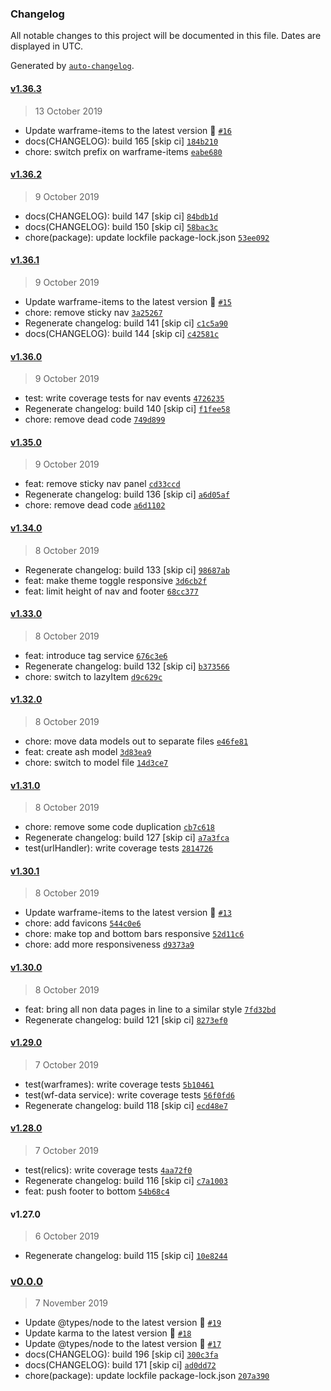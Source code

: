 ### Changelog

All notable changes to this project will be documented in this file. Dates are displayed in UTC.

Generated by [`auto-changelog`](https://github.com/CookPete/auto-changelog).

#### [v1.36.3](https://github.com/codemastermick/FrameTracker/compare/v1.36.2...v1.36.3)

> 13 October 2019

- Update warframe-items to the latest version 🚀 [`#16`](https://github.com/codemastermick/FrameTracker/pull/16)
- docs(CHANGELOG): build 165 [skip ci] [`184b210`](https://github.com/codemastermick/FrameTracker/commit/184b210b4111a0ed85c3d4a47521413fd27de6c2)
- chore: switch prefix on warframe-items [`eabe680`](https://github.com/codemastermick/FrameTracker/commit/eabe680507d2473222d0ec749537bcf46297e2c7)

#### [v1.36.2](https://github.com/codemastermick/FrameTracker/compare/v1.36.1...v1.36.2)

> 9 October 2019

- docs(CHANGELOG): build 147 [skip ci] [`84bdb1d`](https://github.com/codemastermick/FrameTracker/commit/84bdb1d8e4d19bdb90de30f11c7bd4a6df6d0b1e)
- docs(CHANGELOG): build 150 [skip ci] [`58bac3c`](https://github.com/codemastermick/FrameTracker/commit/58bac3c80d2a71f01378333aaa41842001b97023)
- chore(package): update lockfile package-lock.json [`53ee092`](https://github.com/codemastermick/FrameTracker/commit/53ee092f28a7317d9f0f5189a1233fdfc32b489a)

#### [v1.36.1](https://github.com/codemastermick/FrameTracker/compare/v1.36.0...v1.36.1)

> 9 October 2019

- Update warframe-items to the latest version 🚀 [`#15`](https://github.com/codemastermick/FrameTracker/pull/15)
- chore: remove sticky nav [`3a25267`](https://github.com/codemastermick/FrameTracker/commit/3a252678f6e8d61d2b53cb5d9c69e21367ba5b07)
- Regenerate changelog: build 141 [skip ci] [`c1c5a90`](https://github.com/codemastermick/FrameTracker/commit/c1c5a90dbbbd81c21ec886df2dd79de47e860ad7)
- docs(CHANGELOG): build 144 [skip ci] [`c42581c`](https://github.com/codemastermick/FrameTracker/commit/c42581c5588b921e593462e6a4dc7faf84a07aad)

#### [v1.36.0](https://github.com/codemastermick/FrameTracker/compare/v1.35.0...v1.36.0)

> 9 October 2019

- test: write coverage tests for nav events [`4726235`](https://github.com/codemastermick/FrameTracker/commit/4726235d496d3465550da3bb1a62210eb12a8f3e)
- Regenerate changelog: build 140 [skip ci] [`f1fee58`](https://github.com/codemastermick/FrameTracker/commit/f1fee5855729666a187a8acf352601db0684ca7a)
- chore: remove dead code [`749d899`](https://github.com/codemastermick/FrameTracker/commit/749d899dcfb92aee7c657032e9b4e7a8b70bdbb0)

#### [v1.35.0](https://github.com/codemastermick/FrameTracker/compare/v1.34.0...v1.35.0)

> 9 October 2019

- feat: remove sticky nav panel [`cd33ccd`](https://github.com/codemastermick/FrameTracker/commit/cd33ccdebce59648087dabfd80d218804567961b)
- Regenerate changelog: build 136 [skip ci] [`a6d05af`](https://github.com/codemastermick/FrameTracker/commit/a6d05af56ade3f957b394e203d45982bb2d32668)
- chore: remove dead code [`a6d1102`](https://github.com/codemastermick/FrameTracker/commit/a6d1102e3c00a457b86b76c061ac7bf36f04ccd0)

#### [v1.34.0](https://github.com/codemastermick/FrameTracker/compare/v1.33.0...v1.34.0)

> 8 October 2019

- Regenerate changelog: build 133 [skip ci] [`98687ab`](https://github.com/codemastermick/FrameTracker/commit/98687abdccd181908775fb5983e7f88ca9fe66e1)
- feat: make theme toggle responsive [`3d6cb2f`](https://github.com/codemastermick/FrameTracker/commit/3d6cb2f9cbb26a8a80d105c665b4c94663c6d73e)
- feat: limit height of nav and footer [`68cc377`](https://github.com/codemastermick/FrameTracker/commit/68cc377315a5c29e897cad5f89891cb34af1a48b)

#### [v1.33.0](https://github.com/codemastermick/FrameTracker/compare/v1.32.0...v1.33.0)

> 8 October 2019

- feat: introduce tag service [`676c3e6`](https://github.com/codemastermick/FrameTracker/commit/676c3e6fbaaf36f4b83e071341551f7b1f8750fa)
- Regenerate changelog: build 132 [skip ci] [`b373566`](https://github.com/codemastermick/FrameTracker/commit/b373566321da6325ecc4de9b6abf687e2e528b1d)
- chore: switch to lazyItem [`d9c629c`](https://github.com/codemastermick/FrameTracker/commit/d9c629cdb86cab589990f366f351f51fedc49347)

#### [v1.32.0](https://github.com/codemastermick/FrameTracker/compare/v1.31.0...v1.32.0)

> 8 October 2019

- chore: move data models out to separate files [`e46fe81`](https://github.com/codemastermick/FrameTracker/commit/e46fe814f0ad77bcd2f132462066257e8ca8620a)
- feat: create ash model [`3d83ea9`](https://github.com/codemastermick/FrameTracker/commit/3d83ea992b7a0827ae9a143a7734f879143b3fff)
- chore: switch to model file [`14d3ce7`](https://github.com/codemastermick/FrameTracker/commit/14d3ce7fa2dc036099d54a13f01852e72f6b0740)

#### [v1.31.0](https://github.com/codemastermick/FrameTracker/compare/v1.30.1...v1.31.0)

> 8 October 2019

- chore: remove some code duplication [`cb7c618`](https://github.com/codemastermick/FrameTracker/commit/cb7c6183fc6ff385da3963ff832eab7f863b8716)
- Regenerate changelog: build 127 [skip ci] [`a7a3fca`](https://github.com/codemastermick/FrameTracker/commit/a7a3fcaa4f75db9257df55caaee9398bf1772913)
- test(urlHandler): write coverage tests [`2814726`](https://github.com/codemastermick/FrameTracker/commit/2814726752a8a25978c4a6618a65b1b58e0d4c8a)

#### [v1.30.1](https://github.com/codemastermick/FrameTracker/compare/v1.30.0...v1.30.1)

> 8 October 2019

- Update warframe-items to the latest version 🚀 [`#13`](https://github.com/codemastermick/FrameTracker/pull/13)
- chore: add favicons [`544c0e6`](https://github.com/codemastermick/FrameTracker/commit/544c0e696bf732fc97310d6857d28d4fd61d0eca)
- chore: make top and bottom bars responsive [`52d11c6`](https://github.com/codemastermick/FrameTracker/commit/52d11c6f5d6d1f99227177ae3460fc097f6aae13)
- chore: add more responsiveness [`d9373a9`](https://github.com/codemastermick/FrameTracker/commit/d9373a9c3e711068541bab8858c5fbb60e813e58)

#### [v1.30.0](https://github.com/codemastermick/FrameTracker/compare/v1.29.0...v1.30.0)

> 8 October 2019

- feat: bring all non data pages in line to a similar style [`7fd32bd`](https://github.com/codemastermick/FrameTracker/commit/7fd32bd54562fb04038b5c40a0817f4c90f88bcc)
- Regenerate changelog: build 121 [skip ci] [`8273ef0`](https://github.com/codemastermick/FrameTracker/commit/8273ef03a80935ee17e76f16a12fe9f80ba4ce37)

#### [v1.29.0](https://github.com/codemastermick/FrameTracker/compare/v1.28.0...v1.29.0)

> 7 October 2019

- test(warframes): write coverage tests [`5b10461`](https://github.com/codemastermick/FrameTracker/commit/5b1046104abc7ca92d313d4e8d870db9acd2cf72)
- test(wf-data service): write coverage tests [`56f0fd6`](https://github.com/codemastermick/FrameTracker/commit/56f0fd69049e6bfce942d34eaae8cd6102a25168)
- Regenerate changelog: build 118 [skip ci] [`ecd48e7`](https://github.com/codemastermick/FrameTracker/commit/ecd48e779c084be2b3aa3974a1f1c53f8c1f2c07)

#### [v1.28.0](https://github.com/codemastermick/FrameTracker/compare/v1.27.0...v1.28.0)

> 7 October 2019

- test(relics): write coverage tests [`4aa72f0`](https://github.com/codemastermick/FrameTracker/commit/4aa72f00211eeee06654321324f2fa28f44ba3fb)
- Regenerate changelog: build 116 [skip ci] [`c7a1003`](https://github.com/codemastermick/FrameTracker/commit/c7a1003d8498126c3c70b8b015efafad1dc99f3e)
- feat: push footer to bottom [`54b68c4`](https://github.com/codemastermick/FrameTracker/commit/54b68c4efe51350db534e8d99464b9ecb1ff4b3e)

#### v1.27.0

> 6 October 2019

- Regenerate changelog: build 115 [skip ci] [`10e8244`](https://github.com/codemastermick/FrameTracker/commit/10e8244a2eff74a6fcac12693d08cfcf23fb9050)

### [v0.0.0](https://github.com/codemastermick/FrameTracker/compare/v1.36.3...v0.0.0)

> 7 November 2019

- Update @types/node to the latest version 🚀 [`#19`](https://github.com/codemastermick/FrameTracker/pull/19)
- Update karma to the latest version 🚀 [`#18`](https://github.com/codemastermick/FrameTracker/pull/18)
- Update @types/node to the latest version 🚀 [`#17`](https://github.com/codemastermick/FrameTracker/pull/17)
- docs(CHANGELOG): build 196 [skip ci] [`300c3fa`](https://github.com/codemastermick/FrameTracker/commit/300c3fa48260eedcabb2490e97ba60b0a71696b4)
- docs(CHANGELOG): build 171 [skip ci] [`ad0dd72`](https://github.com/codemastermick/FrameTracker/commit/ad0dd723900fec8d7d1af957045d513778ad108a)
- chore(package): update lockfile package-lock.json [`207a390`](https://github.com/codemastermick/FrameTracker/commit/207a390f0fd748e37017fdb1b071cbfce238f6ac)
